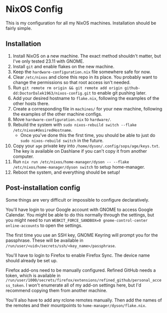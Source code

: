 # NixOS Config

This is my configuration for all my NixOS machines. Installation should be fairly simple.

## Installation

1. Install NixOS on a new machine. The exact method shouldn't matter, but I've only tested 23.11 with GNOME.
2. Install `git` and enable flakes on the new machine.
3. Keep the `hardware-configuration.nix` file somewhere safe for now.
4. Clear `/etc/nixos` and clone this repo in its place. You probably want to change the permissions so that root access isn't needed.
5. Run `git remote rm origin && git remote add origin github-dd:DoctorDalek1963/nixos-config.git` to enable git pushing later.
6. Add your desired hostname to `flake.nix`, following the examples of the other hosts there.
7. Create a corresponding file in `machines/` for your new machine, following the examples of the other machine configs.
8. Move `hardware-configuration.nix` to `hardware/`.
9. Rebuild the system with `sudo nixos-rebuild switch --flake /etc/nixos#desiredHostname`.
    - Once you've done this the first time, you should be able to just do `sudo nixos-rebuild switch` in the future.
10. Copy your `age` private key into `/home/dyson/.config/sops/age/keys.txt`. The key is available on Dashlane if you can't copy it from another computer.
11. Run `nix run /etc/nixos/home-manager/dyson -- --flake /etc/nixos/home-manager/dyson switch` to setup home-manager.
12. Reboot the system, and everything should be setup!

## Post-installation config

Some things are very difficult or impossible to configure declaratively.

You'll have login to your Google account with GNOME to access Google Calendar. You might be able to do this normally through the settings, but you might need to run `WEBKIT_FORCE_SANDBOX=0 gnome-control-center online-accounts` to open the settings.

The first time you use an SSH key, GNOME Keyring will prompt you for the passphrase. These will be available in `/run/user/<uid>/secrets/ssh/<key_name>/passphrase`.

You'll have to login to Firefox to enable Firefox Sync. The device name should already be set up.

Firefox add-ons need to be manually configured. Refined GitHub needs a token, which is available in `/run/user/1000/secrets/firefox/extensions/refined_github/personal_access_token`. I won't enumerate all of my add-on settings here, but I'd recommend copying them from another machine.

You'll also have to add any rclone remotes manually. Then add the names of the remotes and their mountpoints to `home-manager/dyson/flake.nix`.
